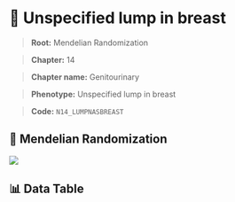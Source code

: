 # 🧪 Unspecified lump in breast

> **Root:** Mendelian Randomization

> **Chapter:** 14  

> **Chapter name:** Genitourinary

> **Phenotype:** Unspecified lump in breast  

> **Code:** `N14_LUMPNASBREAST`

## 🧬 Mendelian Randomization  

<img src="/MR/Figures/Forward/N14_LUMPNASBREAST.png"/>

## 📊 Data Table

<CsvTableMRF src="/public/MR/Data/Forward/N14_LUMPNASBREAST.csv"/>
